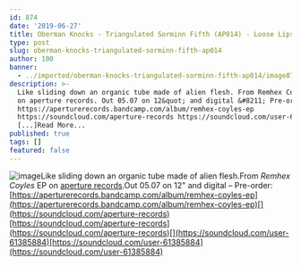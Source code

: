 ```yaml
---
id: 874
date: '2019-06-27'
title: Oberman Knocks - Triangulated Sorminn Fifth (AP014) - Loose Lips
type: post
slug: oberman-knocks-triangulated-sorminn-fifth-ap014
author: 100
banner:
  - ../imported/oberman-knocks-triangulated-sorminn-fifth-ap014/image874.jpeg
description: >-
  Like sliding down an organic tube made of alien flesh. From Remhex Coyles EP
  on aperture records. Out 05.07 on 12&quot; and digital &#8211; Pre-order:
  https://aperturerecords.bandcamp.com/album/remhex-coyles-ep
  https://soundcloud.com/aperture-records https://soundcloud.com/user-61385884
  [...]Read More...
published: true
tags: []
featured: false
---
```

![image](../../imported/oberman-knocks-triangulated-sorminn-fifth-ap014/image874.jpeg)Like sliding down an organic tube made of alien flesh.From _Remhex Coyles_ EP on [aperture records](http://aperturerecords.com).Out 05.07 on 12" and digital – Pre-order: [](https://aperturerecords.bandcamp.com/album/remhex-coyles-ep)[https://aperturerecords.bandcamp.com/album/remhex-coyles-ep](https://aperturerecords.bandcamp.com/album/remhex-coyles-ep)[](https://soundcloud.com/aperture-records)[https://soundcloud.com/aperture-records](https://soundcloud.com/aperture-records)[](https://soundcloud.com/user-61385884)[https://soundcloud.com/user-61385884](https://soundcloud.com/user-61385884)